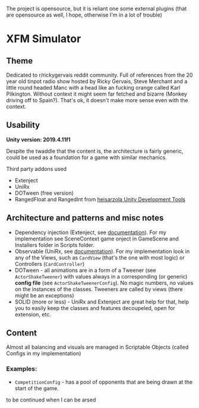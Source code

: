 The project is opensource, but it is reliant one some external plugins (that are opensource as well, I hope, otherwise I'm in a lot of trouble)

# XFM Simulator
## Theme
Dedicated to r/rickygervais reddit community. Full of references from the 20 year old tinpot radio show hosted by Ricky Gervais, Steve Merchant and a little round headed Manc with a head like an fucking orange called Karl Pilkington. Without context it might seem far fetched and bizarre (Monkey driving off to Spain?). That's ok, it doesn't make more sense even with the context.

## Usability
**Unity version: 2019.4.11f1**

Despite the twaddle that the content is, the architecture is fairly generic, could be used as a foundation for a game with similar mechanics.

Third party addons used
- Extenject
- UniRx
- DOTween (free version)
- RangedFloat and RangedInt from [heisarzola Unity Development Tools](https://github.com/heisarzola/Unity-Development-Tools "heisarzola's Unity Development Tools")

## Architecture and patterns and misc notes
- Dependency injection (Extenject, see [documentation](https://github.com/svermeulen/Extenject "documentation")). For my implementation see SceneContext game onject in GameScene and Installers folder in Scripts folder.
- Observable (UniRx, see [documentation](https://github.com/neuecc/UniRx "documentation")). For my implementation look in any of the Views, such as `CardView` (that's the one with most logic) or Controllers (`CardController`)
- DOTween - all animations are in a form of a Tweener (see `ActorShakeTweener`) with values always in a corresponding (or generic) **config file** (see `ActorShakeTweenerConfig`). No magic numbers, no values on the instances of the classes. Tweeners are called by views (there might be an exceptions)
- SOLID (more or less) - UniRx and Extenject are great help for that, help you to easily keep the classes and features decoupeled, open for extension, etc.

## Content
Almost all balancing and visuals are managed in Scriptable Objects (called Configs in my implementation)
### Examples:
- `CompetitionConfig` - has a pool of opponents that are being drawn at the start of the game.

to be continued when I can be arsed
